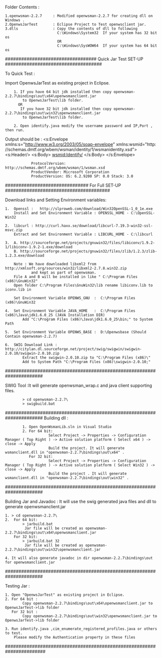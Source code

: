 
Folder Contents :

	1.openwsman-2.2.7     : Modified openwsman-2.2.7 for creating dll on Windows .
	2.OpenwsJarTest       : Eclipse Project to Test openwsclient jar.
	3.dlls 				  : Copy the contents of dll to following
							C:\Windows\System32  If your system has 32 bit os
							OR
							C:\Windows\SysWOW64  If your system has 64 bit os

							
################################## Quick Jar Test SET-UP ####################################

To Quick Test :
			
 Import OpenwsJarTest as existing project in Eclipse.
 
		1. If you have 64 bit jdk installed then copy openwsman-2.2.7\bindings\out\x64\openwsmanclient.jar 
		    to OpenwsJarTest\lib folder.
		  OR
		   If you have 32 bit jdk installed then copy openwsman-2.2.7\bindings\out\win32\openwsmanclient.jar 
		    to OpenwsJarTest\lib folder.
		  
		2. Open identify.java modify the username password and IP,Port , then run.
			
		

Output should be :
				<?xml version="1.0"?>
				<s:Envelope xmlns:s="http://www.w3.org/2003/05/soap-envelope" xmlns:wsmid="http:
				//schemas.dmtf.org/wbem/wsman/identity/1/wsmanidentity.xsd">
				  <s:Header/>
				  <s:Body>
					<wsmid:Identify/>
				  </s:Body>
				</s:Envelope>
				
				ProtocolVersion: http://schemas.dmtf.org/wbem/wsman/1/wsman.xsd
				ProductVendor: Microsoft Corporation
				ProductVersion: OS: 6.2.9200 SP: 0.0 Stack: 3.0
					
		
			
############################### For Full SET-UP #######################################

Download links and Setting Environment variables:
				
	1.	Openssl :	http://slproweb.com/download/Win32OpenSSL-1_0_1e.exe
		Install and Set Environment Variable : OPENSSL_HOME - C:\OpenSSL-Win32 
	
	2.  libcurl : http://curl.haxx.se/download/libcurl-7.19.3-win32-ssl-msvc.zip	
		Extract and Set Environment Variable : LIBCURL_HOME - C:\libcurl
		
	3. 	A. http://sourceforge.net/projects/gnuwin32/files/libiconv/1.9.2-1/libiconv-1.9.2-1.exe/download
		B. http://sourceforge.net/projects/gnuwin32/files/zlib/1.2.3/zlib-1.2.3.exe/download
		
		Note : We have downloaded libxml2 from http://xmlsoft.org/sources/win32/libxml2-2.7.8.win32.zip 
				and kept as part of openwsman.	
		File A and B will be installed in like " C:\Program Files (x86)\GnuWin32"
		Open folder C:\Program Files\GnuWin32\lib rename libiconv.lib to iconv.lib in 
		
		Set Environment Variable OPENWS_GNU  :  C:\Program Files (x86)\GnuWin32
	
	4.	Set Environment Variable JAVA_HOME   : 	C:\Program Files (x86)\Java\jdk1.6.0_25 (JAVA Installation DIR)
			Add "C:\Program Files (x86)\Java\jdk1.6.0_25\bin;" to System Path
			
	5. 	Set Environment Variable OPENWS_BASE :  D:\Openwsbase (Should Contain openwsman-2.2.7)
	
	6.  SWIG Download Link : http://citylan.dl.sourceforge.net/project/swig/swigwin/swigwin-2.0.10/swigwin-2.0.10.zip
			Extract the swigwin-2.0.10.zip to "C:\Program Files (x86)\"
			Add to System Path "C:\Program Files (x86)\swigwin-2.0.10;"
		
							 
								
		
######################################################################

SWIG Tool :It will generate openwsman_wrap.c and java client supporting files.

			> cd openwsman-2.2.7\
			> swigbuild.bat

######################################################################
Building dll : 
			
			1. Open OpenWsmanLib.sln in Visual Studio
			2. For 64 bit:
						Select Project -> Properties -> Configuration Manager ( Top Right ) -> Active solution platform ( Select x64 ) -> close -> Apply 
						Build the project. It will generate wsmanclient.dll in "openwsman-2.2.7\bindings\out\x64" .
			   For 32 bit:
						Select Project -> Properties -> Configuration Manager ( Top Right ) -> Active solution platform ( Select Win32 ) -> close -> Apply 
						Build the project .	It will generate wsmanclient.dll in "openwsman-2.2.7\bindings\out\win32" .	
						
		
	
######################################################################

Building Jar and Javadoc : It will use the swig generated java files and dll to generate openwsmanclient.jar

	1. > cd openwsman-2.2.7\
	2.  For 64 bit:
			> jarbuild.bat 
			 Jar file will be created as openwsman-2.2.7\bindings\out\x64\openwsmanclient.jar
		For 32 bit:
			> jarbuild.bat 32
			 Jar file will be created as openwsman-2.2.7\bindings\out\win32\openwsmanclient.jar

	4. It will also generate javadoc in dir openwsman-2.2.7\bindings\out for openwsmanclient.jar

######################################################################	

Testing Jar :

	1. Open "OpenwsJarTest" as existing project in Eclipse.
	2. For 64 bit :
			Copy openwsman-2.2.7\bindings\out\x64\openwsmanclient.jar to OpenwsJarTest->lib folder
	   For 32 bit :
			Copy openwsman-2.2.7\bindings\out\win32\openwsmanclient.jar to OpenwsJarTest->lib folder
			
	3. Run identify.java ,cim_enumerate_registered_profiles.java or others to test.
		Please modify the Authentication property in these files
	
	
#######################################################################
